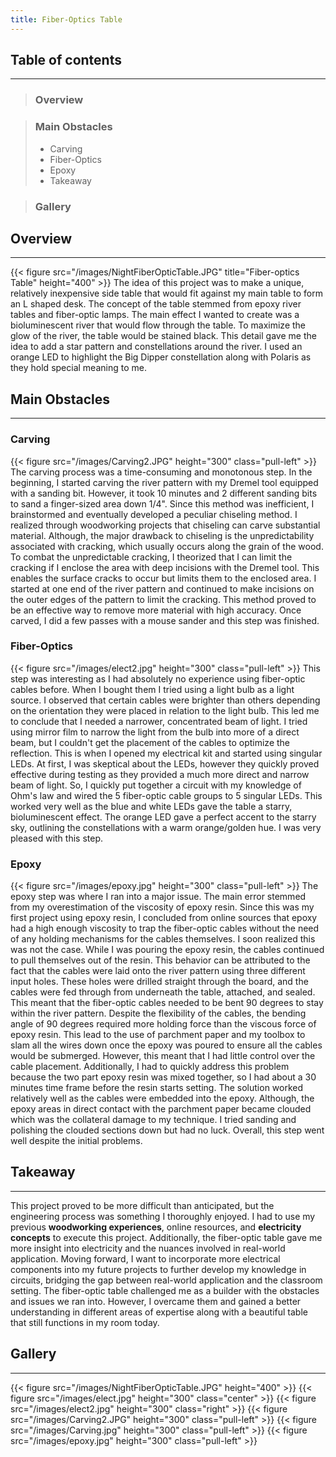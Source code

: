 ```yaml
---
title: Fiber-Optics Table
---
```


## **Table of contents**
----
> ### Overview

> ### Main Obstacles
>* Carving
>* Fiber-Optics
>* Epoxy
>* Takeaway

> ### Gallery



## Overview
----
{{< figure src="/images/NightFiberOpticTable.JPG" title="Fiber-optics Table" height="400" >}}
The idea of this project was to make a unique, relatively inexpensive side table
that would fit against my main table to form an L shaped desk. The concept of the table 
stemmed from epoxy river tables and fiber-optic lamps. The main effect I wanted to create was
a bioluminescent river that would flow through the table. To maximize the glow of the river,
the table would be stained black. This detail gave me the idea to add a 
star pattern and constellations around the river. I used an orange LED to highlight the 
Big Dipper constellation along with Polaris as they hold special meaning to me.

## Main Obstacles
----
### Carving
{{< figure src="/images/Carving2.JPG" height="300" class="pull-left"  >}} 
The carving process was a time-consuming and monotonous step. In the beginning, I started carving the river pattern with 
my Dremel tool equipped with a sanding bit. However, it took 10 minutes and 2 different sanding bits to sand a finger-sized area down 1/4". 
Since this method was inefficient, I brainstormed and eventually developed a peculiar chiseling method. I realized 
through woodworking projects that chiseling can carve substantial material. Although, the major drawback to 
chiseling is the unpredictability associated with cracking, which usually occurs along the grain of the wood.  To combat the unpredictable cracking, 
I theorized that I can limit the cracking if I enclose the area with
deep incisions with the Dremel tool. This enables the surface cracks to occur but limits them to the enclosed area. I 
started at one end of the river pattern and continued to make incisions on the outer edges of the pattern to limit the 
cracking. This method proved to be an effective way to remove more material with high accuracy. Once carved, I did a few 
passes with a mouse sander and this step was finished. 

### Fiber-Optics
{{< figure src="/images/elect2.jpg" height="300" class="pull-left"  >}} 
This step was interesting as I had absolutely no experience using fiber-optic cables before. 
When I bought them I tried using a light bulb as a light source. I observed that certain cables were brighter than others depending 
on the orientation they were placed in relation to the light bulb. This led me to conclude that I needed a narrower, concentrated beam of light. I tried 
using mirror film to narrow the light from the bulb into more of a direct beam, but I couldn't get the placement of the cables to optimize the reflection. This is 
when I opened my electrical kit and started using singular LEDs. At first, I was skeptical about the LEDs, however they quickly proved effective 
during testing as they provided a much more direct and narrow beam of light. So, I quickly put together a circuit with my knowledge of Ohm's law and wired 
the 5 fiber-optic cable groups to 5 singular LEDs. This worked very well as the blue and white LEDs gave the table a starry, bioluminescent effect.
The orange LED gave a perfect accent to the starry sky, outlining the constellations with a warm orange/golden hue. I was 
very pleased with this step. 

### Epoxy
{{< figure src="/images/epoxy.jpg" height="300" class="pull-left"  >}} 
The epoxy step was where I ran into a major issue. The main error stemmed from my overestimation of the viscosity of
epoxy resin. Since this was my first project using epoxy resin, I concluded from online sources that epoxy had a high 
enough viscosity to trap the fiber-optic cables without the need of any holding mechanisms for the cables themselves.
I soon realized this was not the case. While I was pouring the epoxy resin, the cables continued to pull themselves out of the 
resin. This behavior can be attributed to the fact that the cables were laid onto the river pattern using three different input holes. 
These holes were drilled straight through the board, and the cables were fed through from underneath the table, attached, and sealed. This meant that the 
fiber-optic cables needed to be bent 90 degrees to stay within the river pattern. Despite the flexibility of the cables, the bending 
angle of 90 degrees required more holding force than the viscous force of epoxy resin. This lead to the use of parchment paper and 
my toolbox to slam all the wires down once the epoxy was poured to ensure all the cables would be submerged. However, this 
meant that I had little control over the cable placement. Additionally, I had to quickly address this problem because the two part epoxy 
resin was mixed together, so I had about a 30 minutes time frame before the resin starts setting. The solution worked relatively well 
as the cables were embedded into the epoxy. Although, the epoxy areas in direct contact with the parchment paper became clouded which 
was the collateral damage to my technique. I tried sanding and polishing the clouded sections down but had no luck. Overall, this step went well despite 
the initial problems. 


## Takeaway
----
This project proved to be more difficult than anticipated, but the engineering process was something I thoroughly enjoyed. 
I had to use my previous **woodworking experiences**, online resources, and **electricity concepts** to execute this 
project. Additionally, the fiber-optic table gave me more insight into electricity and the nuances involved in real-world application. 
Moving forward, I want to incorporate more electrical components 
into my future projects to further develop my knowledge in circuits, bridging the gap between real-world application and the classroom setting. 
The fiber-optic table challenged me as a builder with the obstacles and issues we ran into. However, I overcame them and gained a better 
understanding in different areas of expertise along with a beautiful table that still functions in my room today. 
## Gallery 
------

{{< figure src="/images/NightFiberOpticTable.JPG" height="400" >}}
{{< figure src="/images/elect.jpg" height="300" class="center"  >}} 
{{< figure src="/images/elect2.jpg" height="300" class="right"  >}} 
{{< figure src="/images/Carving2.JPG" height="300" class="pull-left"  >}} 
{{< figure src="/images/Carving.jpg" height="300" class="pull-left"  >}}
{{< figure src="/images/epoxy.jpg" height="300" class="pull-left"  >}} 
